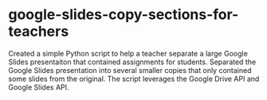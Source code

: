# google-slides-copy-sections-for-teachers

Created a simple Python script to help a teacher separate a large Google Slides presentaiton that contained assignments for students. Separated the Google Slides presentation into several smaller copies that only contained some slides from the original. The script leverages the Google Drive API and Google Slides API.

